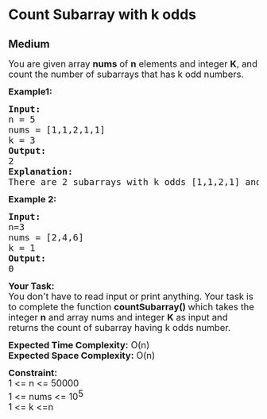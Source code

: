 # Count Subarray with k odds
## Medium
<div class="problems_problem_content__Xm_eO"><p><span style="font-size:18px">You are given array <strong>nums</strong> of <strong>n</strong> elements and integer <strong>K</strong>, and count the number of subarrays that has&nbsp;k odd numbers.</span></p>

<p><strong><span style="font-size:18px">Example1:</span></strong></p>

<pre><span style="font-size:18px"><strong>Input:</strong>
n = 5
nums = [1,1,2,1,1]
k = 3
<strong>Output:</strong>
2</span><span style="font-size:18px">
<strong>Explanation:
</strong>There are 2 subarrays with k odds </span><span style="font-size:18px">[1,1,2,1] and [1,2,1,1]</span></pre>

<p><span style="font-size:18px"><strong>Example 2:</strong></span></p>

<pre><span style="font-size:18px"><strong>Input:</strong></span>
<span style="font-size:18px">n=3
nums = [2,4,6]
k = 1
<strong>Output:
</strong>0</span></pre>

<p><strong><span style="font-size:18px">Your Task:</span></strong><br>
<span style="font-size:18px">You don't have to read input or print anything. Your task is to complete the function <strong>countSubarray()&nbsp;</strong>which takes the integer <strong>n</strong> and array nums and integer&nbsp;<strong>K</strong>&nbsp;as input and returns the count of subarray having k odds number.</span></p>

<p><span style="font-size:18px"><strong>Expected Time Complexity:</strong> O(n)<br>
<strong>Expected Space Complexity:</strong> O(n)</span></p>

<p><strong><span style="font-size:18px">Constraint:</span></strong><br>
<span style="font-size:18px">1 &lt;= n &lt;= 50000<br>
1 &lt;= nums &lt;= 10</span><sup><span style="font-size:18px">5<br>
1 &lt;= k &lt;=n</span></sup></p>
</div>
